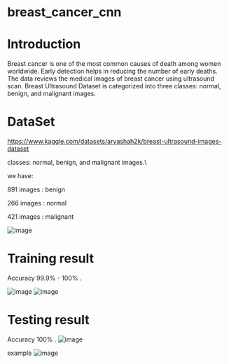 # breast_cancer_cnn

# Introduction 
Breast cancer is one of the most common causes of death among women worldwide. Early detection helps in reducing the number of early deaths.
The data reviews the medical images of breast cancer using ultrasound scan. 
Breast Ultrasound Dataset is categorized into three classes: normal, benign, and malignant images.

# DataSet
https://www.kaggle.com/datasets/aryashah2k/breast-ultrasound-images-dataset

classes: normal, benign, and malignant images.\

 we have:
 
 891  images :  benign
 
 266  images :  normal
 
 421  images :  malignant

![image](https://github.com/AmiraFathy01/Breast_Cancer_CNN/assets/79209830/2213e24b-6f82-44f4-b04c-11b017bf11d6)

# Training result 

Accuracy 99.9% - 100% .

![image](https://github.com/AmiraFathy01/breast_cancer_cnn/assets/79209830/82198c26-2873-4aee-89ad-388bd986265b)
![image](https://github.com/AmiraFathy01/breast_cancer_cnn/assets/79209830/af250baf-d599-4d77-b994-19174d767a59)


# Testing result 
Accuracy  100% .
![image](https://github.com/AmiraFathy01/breast_cancer_cnn/assets/79209830/2f5f75fa-4e8a-46fc-958a-bd78255dd30b)

example 
![image](https://github.com/AmiraFathy01/breast_cancer_cnn/assets/79209830/3c6a6d4e-2e18-4496-9961-5cac4fe17934)
